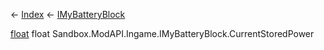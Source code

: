 ← [Index](Api-Index) ← [IMyBatteryBlock](Sandbox.ModAPI.Ingame.IMyBatteryBlock)

[float](System.Single) float Sandbox.ModAPI.Ingame.IMyBatteryBlock.CurrentStoredPower